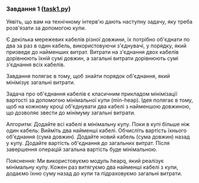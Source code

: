 ### Завдання 1 ([task1.py](task1.py))

Уявіть, що вам на технічному інтерв'ю дають наступну задачу, яку треба розв'язати за допомогою купи.

Є декілька мережевих кабелів різної довжини, їх потрібно об'єднати по два за раз в один кабель, використовуючи з'єднувачі, у порядку, який призведе до найменших витрат. Витрати на з'єднання двох кабелів дорівнюють їхній сумі довжин, а загальні витрати дорівнюють сумі з'єднання всіх кабелів.

Завдання полягає в тому, щоб знайти порядок об'єднання, який мінімізує загальні витрати.


Задача про об'єднання кабелів є класичним прикладом мінімізації вартості за допомогою мінімальної купи (min-heap). Ідея полягає в тому, щоб на кожному кроці об'єднувати два кабелі з найменшою довжиною, що дозволяє звести до мінімуму загальні витрати.

Алгоритм:
Додайте всі кабелі в мінімальну купу.
Поки в купі більше ніж один кабель:
Вийміть два найменші кабелі.
Обчисліть вартість їхнього об'єднання (сума довжин).
Додайте новий кабель (сума довжин) назад у купу.
Додайте вартість об'єднання до загальних витрат.
Після завершення операцій загальна вартість буде мінімальною.

Пояснення:
Ми використовуємо модуль heapq, який реалізує мінімальну купу.
Кожен раз витягуємо два найменші кабелі з купи, додаємо їхню суму назад до купи та підраховуємо загальні витрати.
